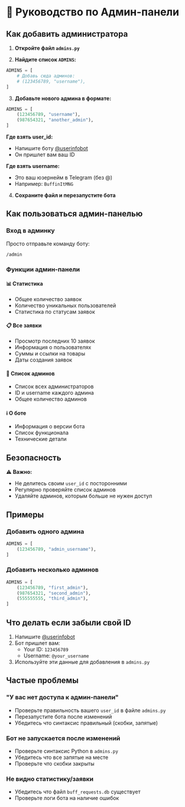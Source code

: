 # 🔐 Руководство по Админ-панели

## Как добавить администратора

1. **Откройте файл `admins.py`**

2. **Найдите список `ADMINS`:**
```python
ADMINS = [
    # Добавь сюда админов:
    # (123456789, "username"),
]
```

3. **Добавьте нового админа в формате:**
```python
ADMINS = [
    (123456789, "username"),
    (987654321, "another_admin"),
]
```

**Где взять user_id:**
- Напишите боту [@userinfobot](https://t.me/userinfobot)
- Он пришлет вам ваш ID

**Где взять username:**
- Это ваш юзернейм в Telegram (без @)
- Например: `BuffinItMNG`

4. **Сохраните файл и перезапустите бота**

## Как пользоваться админ-панелью

### Вход в админку
Просто отправьте команду боту:
```
/admin
```

### Функции админ-панели

#### 📊 Статистика
- Общее количество заявок
- Количество уникальных пользователей
- Статистика по статусам заявок

#### 📋 Все заявки
- Просмотр последних 10 заявок
- Информация о пользователях
- Суммы и ссылки на товары
- Даты создания заявок

#### 👥 Список админов
- Список всех администраторов
- ID и username каждого админа
- Общее количество админов

#### ℹ️ О боте
- Информация о версии бота
- Список функционала
- Технические детали

## Безопасность

⚠️ **Важно:**
- Не делитесь своим `user_id` с посторонними
- Регулярно проверяйте список админов
- Удаляйте админов, которым больше не нужен доступ

## Примеры

### Добавить одного админа
```python
ADMINS = [
    (123456789, "admin_username"),
]
```

### Добавить несколько админов
```python
ADMINS = [
    (123456789, "first_admin"),
    (987654321, "second_admin"),
    (555555555, "third_admin"),
]
```

## Что делать если забыли свой ID

1. Напишите [@userinfobot](https://t.me/userinfobot)
2. Бот пришлет вам:
   - Your ID: `123456789`
   - Username: `@your_username`
3. Используйте эти данные для добавления в `admins.py`

## Частые проблемы

### "У вас нет доступа к админ-панели"
- Проверьте правильность вашего `user_id` в файле `admins.py`
- Перезапустите бота после изменений
- Убедитесь что синтаксис правильный (скобки, запятые)

### Бот не запускается после изменений
- Проверьте синтаксис Python в `admins.py`
- Убедитесь что все запятые на месте
- Проверьте что скобки закрыты

### Не видно статистику/заявки
- Убедитесь что файл `buff_requests.db` существует
- Проверьте логи бота на наличие ошибок

